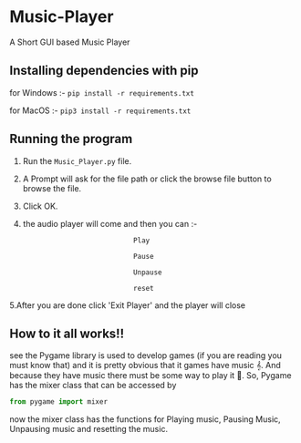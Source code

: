 # Music-Player
A Short GUI based Music Player

## Installing dependencies with pip
for Windows :- ```pip install -r requirements.txt```

for MacOS :- ```pip3 install -r requirements.txt```

## Running the program
1. Run the ```Music_Player.py``` file.
2. A Prompt will ask for the file path or click the browse file button to browse the file.
3. Click OK.
4. the audio player will come and then you can :-

                                  Play
                                  
                                  Pause
                                  
                                  Unpause
                                  
                                  reset
                                  
                                 
5.After you are done click 'Exit Player' and the player will close               

## How to it all works!!
see the Pygame library is used to develop games (if you are reading you must know that) and it is pretty obvious that it games have music 𝄞. And because they have music there must be some way to play it 🥁. So, Pygame has the mixer class that can be accessed by 

```python
from pygame import mixer
```
now the mixer class has the functions for Playing music, Pausing Music, Unpausing music and resetting the music. 

